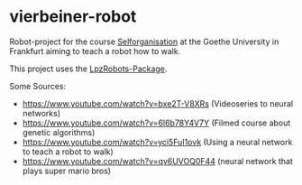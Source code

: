 # vierbeiner-robot

Robot-project for the course [Selforganisation](http://itp.uni-frankfurt.de/~gros/Vorlesungen/SO/) at the Goethe University in Frankfurt aiming to teach a robot how to walk.

This project uses the [LpzRobots-Package](http://robot.informatik.uni-leipzig.de/software/).

Some Sources:
 * https://www.youtube.com/watch?v=bxe2T-V8XRs (Videoseries to neural networks)
 * https://www.youtube.com/watch?v=6l6b78Y4V7Y (Filmed course about genetic algorithms)
 * https://www.youtube.com/watch?v=yci5FuI1ovk (Using a neural network to teach a robot to walk)
 * https://www.youtube.com/watch?v=qv6UVOQ0F44 (neural network that plays super mario bros)

